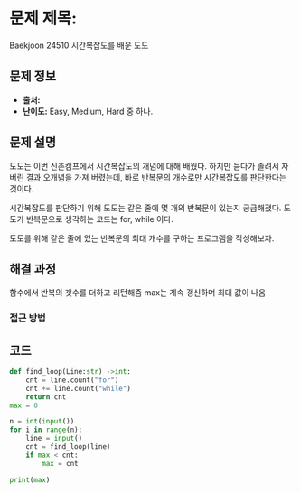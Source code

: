 # 문제 제목: 
Baekjoon 24510 시간복잡도를 배운 도도
## 문제 정보
- **출처:** 
- **난이도:** Easy, Medium, Hard 중 하나.

## 문제 설명
도도는 이번 신촌캠프에서 시간복잡도의 개념에 대해 배웠다. 하지만 듣다가 졸려서 자버린 결과 오개념을 가져 버렸는데, 바로 반복문의 개수로만 시간복잡도를 판단한다는 것이다. 

시간복잡도를 판단하기 위해 도도는 같은 줄에 몇 개의 반복문이 있는지 궁금해졌다. 도도가 반복문으로 생각하는 코드는 for, while 이다. 

도도를 위해 같은 줄에 있는 반복문의 최대 개수를 구하는 프로그램을 작성해보자.

## 해결 과정
함수에서 반복의 갯수를 더하고 리턴해줌
max는 계속 갱신하며 최대 값이 나옴
### 접근 방법

## 코드
```python
def find_loop(Line:str) ->int:
    cnt = line.count("for")
    cnt += line.count("while")
    return cnt
max = 0

n = int(input())
for i in range(n):
    line = input()
    cnt = find_loop(line)
    if max < cnt:
        max = cnt

print(max)
